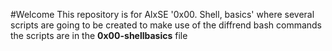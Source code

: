 #Welcome 
This repository is for AlxSE '0x00. Shell, basics' where several scripts are going to be created to make use of the diffrend bash commands
the scripts are in the **0x00-shellbasics** file
